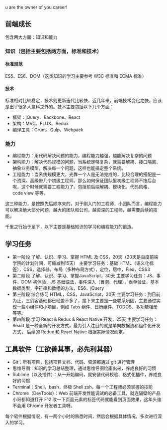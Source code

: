 
u are the owner of you career!

## 前端成长
包含两大方面：知识和能力

### 知识（包括主要包括两方面，标准和技术）

#### 标准规范
ES5、ES6、DOM（这类知识的学习主要参考 W3C 标准和 ECMA 标准）
#### 技术
标准相对比较稳定，技术则更新迭代比较快，近几年来，前端技术变化之快，应该是出乎很多人意料之外的。技术主要包括以下几个方面：

- 框架：jQuery、Backbone、React
- 架构：MVC、FLUX、Redux
- 编译工具：Grunt、Gulp、Webpack

### 能力

- 编程能力：用代码解决问题的能力，编程能力越强，越能解决复杂的问题
- 架构能力：解决代码规模的问题，当系统足够复杂，就需要解耦、接口隔离、抽象业务模型，解决每一个问题，这样也能搞定整个系统。
- 工程能力：当系统规模更大，光靠一个人是无法完成的，比较合理的搭配是一个资深、高级带几个初级工程师。那么如何保证团队里初级工程师不拖后台呢，这个时候就需要工程能力了。包括前后端解耦、模块化、代码风格、code view 等等。

这三种能力，是按照先后顺序来的，对于刚入门的工程师，小团队而言，编程能力可以解决绝大部分问题，越大的团队和公司，越资深的工程师，越需要后续的技能。

千里之行始于足下，以下主要是基础知识的学习和编程能力的锻造。

## 学习任务

- 第一阶段
了解、认识、学习、掌握 HTML 及 CSS，20天（20天是百度前端学院的计划时间，可缩减到15天）
主要学习任务：基础 HTML（语义化标签），CSS，选择器，布局（多种布局方式），定位，居中，Flex，CSS3
- 第二阶段
了解、认识、学习、掌握JavaScript，30天
主要学习任务：JS、事件、DOM 初体验，JS 基础语法，事件深入（冒泡、代理），表单验证，基本数据类型，字符串和数组的方法，ES6，jQuery
- 第三阶段
综合练习 HTML，CSS，JavaScript，20天
主要学习任务：到目前为止，三剑客基础都已经差不多了，接下来主要是一些联系巩固，主要通过实现一些小组件和小项目，例如 Tabs 组件、日历组件、TODOS、多功能相册等等。
- 第四阶段
学习 React & Redux & React Native 开发，25天
主要学习任务：React 是一种全新的开发方式，最为引人注目的就是单向数据流和组件化开发方式， 后续的 Redux 和 React Native 根据实际情况而定。

## 工具软件（工欲善其事，必先利其器）

- Git：所有项目，包括项目文档、代码、资源都通过 git 进行管理
- 思维导图：知识的学习总结整理，通过思维导图绘画出来，养成良好的习惯
- Sublime（以及插件）：从一开始编码，就安装代码校验、格式化插件，养成良好的习惯
- Terminal：Shell，bash，终极 Shell zsh，每一个工程师必须掌握的技能
- Chrome（DevTools）：Web 前端开发性能调试的必备工具，就连隔壁的产品小哥都知道打开 F12 改一下页面元素的标签代码就能看到页面效果，这年头谁不会用 Chrome 开发者工具呀。

每个软件根据情况，有一两个小时的熟悉时间，然后会根据具体情况，多次进行深入的学习。
